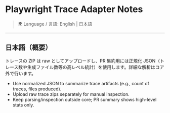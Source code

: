 # Playwright Trace Adapter Notes

> 🌍 Language / 言語: English | 日本語

---

## 日本語（概要）

トレースの ZIP は raw としてアップロードし、PR 集約用には正規化 JSON（トレース数や生成ファイル数等の高レベル統計）を使用します。詳細な解析はコア外で行います。

- Use normalized JSON to summarize trace artifacts (e.g., count of traces, files produced).
- Upload raw trace zips separately for manual inspection.
- Keep parsing/inspection outside core; PR summary shows high-level stats only.
